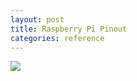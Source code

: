 ```yaml
---
layout: post
title: Raspberry Pi Pinout
categories: reference
---
```


<img src="https://docs.google.com/drawings/d/e/2PACX-1vShVewcuBui4geUL7TQE_y5ZT8DVbWFyka_c7ZTHeVz5JcYhM07spfhbimwXb_1IG9AkpIG1qMYFUeL/pub?w=961&amp;h=557">
